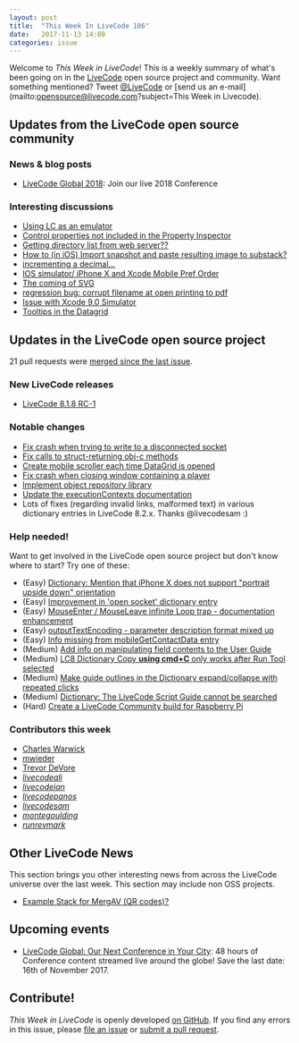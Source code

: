 ```yaml
---
layout: post
title:  "This Week In LiveCode 106"
date:   2017-11-13 14:00
categories: issue
---
```


Welcome to *This Week in LiveCode*!  This is a weekly summary of what's been
going on in the [LiveCode](https://livecode.com/) open source project and
community.  Want something mentioned?  Tweet
[@LiveCode](https://twitter.com/LiveCode) or
[send us an e-mail](mailto:opensource@livecode.com?subject=This Week in Livecode).

## Updates from the LiveCode open source community


### News & blog posts

- [LiveCode Global 2018](https://livecode.com/global/lcg18/): Join our live 2018 Conference



### Interesting discussions

- [Using LC as an emulator](https://www.mail-archive.com/use-livecode@lists.runrev.com/msg90601.html)
- [Control properties not included in the Property Inspector](https://www.mail-archive.com/use-livecode@lists.runrev.com/msg90603.html)
- [Getting directory list from web server??](https://www.mail-archive.com/use-livecode@lists.runrev.com/msg90621.html)
- [How to (in iOS) Import snapshot and paste resulting image to substack?](https://www.mail-archive.com/use-livecode@lists.runrev.com/msg90638.html)
- [incrementing a decimal...](https://www.mail-archive.com/use-livecode@lists.runrev.com/msg90657.html)
- [IOS simulator/ iPhone X and Xcode Mobile Pref Order](https://www.mail-archive.com/use-livecode@lists.runrev.com/msg90676.html)
- [The coming of SVG](https://www.mail-archive.com/use-livecode@lists.runrev.com/msg90510.html)
- [regression bug: corrupt filename at open printing to pdf](https://www.mail-archive.com/use-livecode@lists.runrev.com/msg90688.html)
- [Issue with Xcode 9.0 Simulator](https://www.mail-archive.com/use-livecode@lists.runrev.com/msg90709.html)
- [Tooltips in the Datagrid](https://www.mail-archive.com/use-livecode@lists.runrev.com/msg90710.html)

## Updates in the LiveCode open source project

21 pull requests were [merged since the last issue](https://github.com/search?utf8=✓&q=org%3Alivecode+is%3Apublic+is%3Apr+is%3Amerged+merged%3A2017-11-06..2017-11-12&type=Issues).


### New LiveCode releases

- [LiveCode 8.1.8 RC-1](https://downloads.livecode.com/livecode/#8_1_8)


### Notable changes

- [Fix crash when trying to write to a disconnected socket](https://github.com/livecode/livecode/pull/6118)
- [Fix calls to struct-returning obj-c methods](https://github.com/livecode/livecode/pull/6108)
- [Create mobile scroller each time DataGrid is opened](https://github.com/livecode/livecode-ide/pull/1824)
- [Fix crash when closing window containing a player](https://github.com/livecode/livecode/pull/6105)
- [Implement object repository library](https://github.com/livecode/livecode/pull/6050)
- [Update the executionContexts documentation](https://github.com/livecode/livecode/pull/6114)
- Lots of fixes (regarding invalid links, malformed text) in various dictionary entries in LiveCode 8.2.x. Thanks @livecodesam :)

<!---
### Bug of the week


- [Bug 20621 - SE Indention for some IFs incorrect ](http://quality.livecode.com/show_bug.cgi?id=20621)

The reporter attached a simple and helpful sample stack, and provided useful info and a detailed recipe that helped us to test and confirm the problem quickly. Moreover, he submitted a PR that fixed the issue :)
--->

### Help needed!

Want to get involved in the LiveCode open source project but don't know where
to start?  Try one of these:

- (Easy) [Dictionary: Mention that iPhone X does not support "portrait upside down" orientation](http://quality.livecode.com/show_bug.cgi?id=20640)
- (Easy) [Improvement in 'open socket' dictionary entry](http://quality.livecode.com/show_bug.cgi?id=19597)
- (Easy) [MouseEnter / MouseLeave infinite Loop trap - documentation enhancement](http://quality.livecode.com/show_bug.cgi?id=20529)
- (Easy) [outputTextEncoding - parameter description format mixed up](http://quality.livecode.com/show_bug.cgi?id=19351)
- (Easy) [Info missing from mobileGetContactData entry](http://quality.livecode.com/show_bug.cgi?id=20359)
- (Medium) [Add info on manipulating field contents to the User Guide](http://quality.livecode.com/show_bug.cgi?id=18990)
- (Medium) [LC8 Dictionary Copy **using cmd+C** only works after Run Tool selected](http://quality.livecode.com/show_bug.cgi?id=17819)
- (Medium) [Make guide outlines in the Dictionary expand/collapse with repeated clicks](http://quality.livecode.com/show_bug.cgi?id=18184)
- (Medium) [Dictionary: The LiveCode Script Guide cannot be searched](http://quality.livecode.com/show_bug.cgi?id=15957)
- (Hard) [Create a LiveCode Community build for Raspberry Pi](http://forums.livecode.com/viewtopic.php?f=76&t=27912)

### Contributors this week

- [Charles Warwick](https://github.com/techstrategies)
- [mwieder](https://github.com/mwieder)
- [Trevor DeVore](https://github.com/trevordevore)
- *[livecodeali](https://github.com/livecodeali)*
- *[livecodeian](https://github.com/livecodeian)*
- *[livecodepanos](https://github.com/livecodepanos)*
- *[livecodesam](https://github.com/livecodesam)*
- *[montegoulding](https://github.com/montegoulding)*
- *[runrevmark](https://github.com/runrevmark)*


## Other LiveCode News

This section brings you other interesting news from across the LiveCode universe over the last week. This section may include non OSS projects.

- [Example Stack for MergAV (QR codes)?](https://www.mail-archive.com/use-livecode@lists.runrev.com/msg90697.html)


## Upcoming events

* [LiveCode Global: Our Next Conference in Your City](https://livecode.com/livecode-global-our-next-conference-in-your-city/): 48 hours of Conference content streamed live around the globe! Save the last date: 16th of November 2017.


## Contribute!

*This Week in LiveCode* is openly developed
[on GitHub](https://github.com/livecode/this-week-in-livecode).
If you find any errors in this issue, please
[file an issue](https://github.com/livecode/this-week-in-livecode/issues) or
[submit a pull request](https://github.com/livecode/this-week-in-livecode/pulls).
